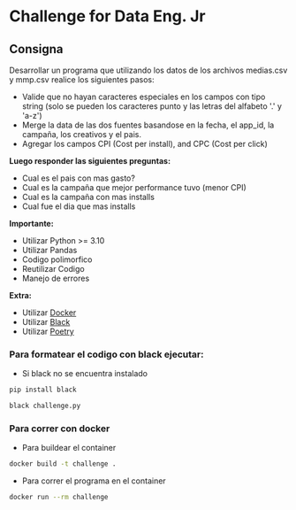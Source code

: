 # Challenge for Data Eng. Jr

## Consigna

Desarrollar un programa que utilizando los datos de los archivos medias.csv y mmp.csv realice los siguientes pasos:
- Valide que no hayan caracteres especiales en los campos con tipo string (solo se pueden los caracteres punto y las letras del alfabeto '.' y 'a-z')
- Merge la data de las dos fuentes basandose en la fecha, el app_id, la campaña, los creativos y el pais.
- Agregar los campos CPI (Cost per install), and CPC (Cost per click)


**Luego responder las siguientes preguntas:**
- Cual es el pais con mas gasto?
- Cual es la campaña que mejor performance tuvo (menor CPI)
- Cual es la campaña con mas installs
- Cual fue el dia que mas installs 


**Importante:**
- Utilizar Python >= 3.10
- Utilizar Pandas
- Codigo polimorfico
- Reutilizar Codigo
- Manejo de errores

**Extra:**
- Utilizar [Docker](https://www.docker.com)
- Utilizar [Black](https://pypi.org/project/black/)
- Utilizar [Poetry](https://python-poetry.org)

### Para formatear el codigo con black ejecutar:

- Si black no se encuentra instalado 

``` bash
pip install black
```

``` bash
black challenge.py
```

### Para correr con docker

- Para buildear el container

``` bash
docker build -t challenge .
```

- Para correr el programa en el container

``` bash
docker run --rm challenge
```


